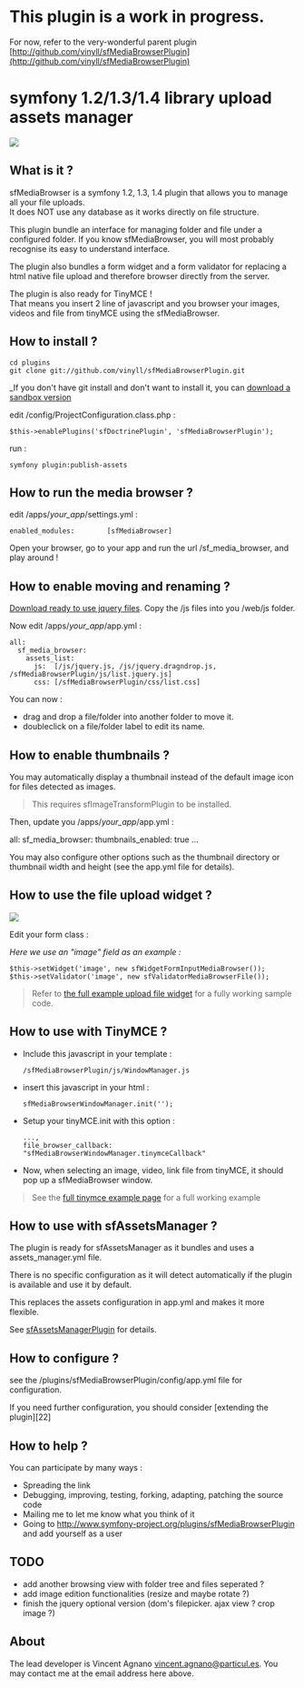 # This plugin is a work in progress.
For now, refer to the very-wonderful parent plugin [http://github.com/vinyll/sfMediaBrowserPlugin](http://github.com/vinyll/sfMediaBrowserPlugin)


# symfony 1.2/1.3/1.4 library upload assets manager


![](http://particul.es/blog/public/vince/sfmediabrowserplugin/.sfmediabrowserplugin-browser_m.jpg)


## What is it ?


sfMediaBrowser is a symfony 1.2, 1.3, 1.4 plugin that allows you to manage all your file uploads.  
It does NOT use any database as it works directly on file structure.

This plugin bundle an interface for managing folder and file under a configured folder. If you know sfMediaBrowser, you will most probably recognise its easy to understand interface.

The plugin also bundles a form widget and a form validator for replacing a html native file upload and therefore browser directly from the server.

The plugin is also ready for TinyMCE !  
That means you insert 2 line of javascript and you browser your images, videos and file from tinyMCE using the sfMediaBrowser.


## How to install ?

    cd plugins
    git clone git://github.com/vinyll/sfMediaBrowserPlugin.git

_If you don't have git install and don't want to install it, you can [download a sandbox version](http://github.com/vinyll/sfMediaBrowserPlugin/downloads)

edit /config/ProjectConfiguration.class.php :

    $this->enablePlugins('sfDoctrinePlugin', 'sfMediaBrowserPlugin');

run :

    symfony plugin:publish-assets


## How to run the media browser ?

edit /apps/_your\_app_/settings.yml :

    enabled_modules:        [sfMediaBrowser]

Open your browser, go to your app and run the url /sf\_media\_browser, and play around !


## How to enable moving and renaming ?

[Download ready to use jquery files](http://particul.es/blog/public/vince/sfmediabrowserplugin/js.zip).
Copy the /js files into you /web/js folder.

Now edit /apps/_your\_app_/app.yml :

    all:
      sf_media_browser:
        assets_list:                           
          js:  [/js/jquery.js, /js/jquery.dragndrop.js, /sfMediaBrowserPlugin/js/list.jquery.js]
          css: [/sfMediaBrowserPlugin/css/list.css]


You can now :

* drag and drop a file/folder into another folder to move it.
* doubleclick on a file/folder label to edit its name.


## How to enable thumbnails ?

You may automatically display a thumbnail instead of the default image icon
for files detected as images.

> This requires sfImageTransformPlugin to be installed.

Then, update you /apps/_your\_app_/app.yml :

all:
  sf_media_browser:
    thumbnails_enabled:     true
    …

You may also configure other options such as the thumbnail directory or 
thumbnail width and height (see the app.yml file for details).


## How to use the file upload widget ?

![](http://particul.es/blog/public/vince/sfmediabrowserplugin/sfmediabrowserplugin-widget.png)

Edit your form class :

_Here we use an "image" field as an example :_

    $this->setWidget('image', new sfWidgetFormInputMediaBrowser());
    $this->setValidator('image', new sfValidatorMediaBrowserFile());

> Refer to [the full example upload file widget](http://wiki.github.com/vinyll/sfMediaBrowserPlugin/file-upload-widget-example "File upload widget") for a fully working sample code.


## How to use with TinyMCE ?

*   Include this javascript in your template :
    

        /sfMediaBrowserPlugin/js/WindowManager.js

*   insert this javascript in your html :
    

        sfMediaBrowserWindowManager.init('');

*   Setup your tinyMCE.init with this option :
    

        ...,
        file_browser_callback: "sfMediaBrowserWindowManager.tinymceCallback"

*   Now, when selecting an image, video, link file from tinyMCE, it should pop up a sfMediaBrowser window.
    

> See the [full tinymce example page](http://wiki.github.com/vinyll/sfMediaBrowserPlugin/tinymce-example "File upload manager for TinyMCE") for a full working example


## How to use with sfAssetsManager ?

The plugin is ready for sfAssetsManager as it bundles and uses a assets_manager.yml file.

There is no specific configuration as it will detect automatically if the plugin is available
and use it by default.

This replaces the assets configuration in app.yml and makes it more flexible.

See [sfAssetsManagerPlugin](http://github.com/vinyll/sfAssetsManagerPlugin "symfony web assets manager") for details.


## How to configure ?

see the /plugins/sfMediaBrowserPlugin/config/app.yml file for configuration.

If you need further configuration, you should consider [extending the plugin][22]


## How to help ?

You can participate by many ways :

*   Spreading the link
*   Debugging, improving, testing, forking, adapting, patching the source code
*   Mailing me to let me know what you think of it
*   Going to http://www.symfony-project.org/plugins/sfMediaBrowserPlugin and add yourself as a user


## TODO
  
  - add another browsing view with folder tree and files seperated ?
  - add image edition functionalities (resize and maybe rotate ?)
  - finish the jquery optional version (dom's filepicker. ajax view ? crop image ?)


## About

The lead developer is Vincent Agnano <vincent.agnano@particul.es>.
You may contact me at the email address here above.